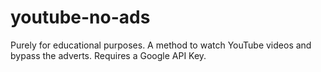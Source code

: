 # youtube-no-ads
Purely for educational purposes. A method to watch YouTube videos and bypass the adverts. Requires a Google API Key. 
